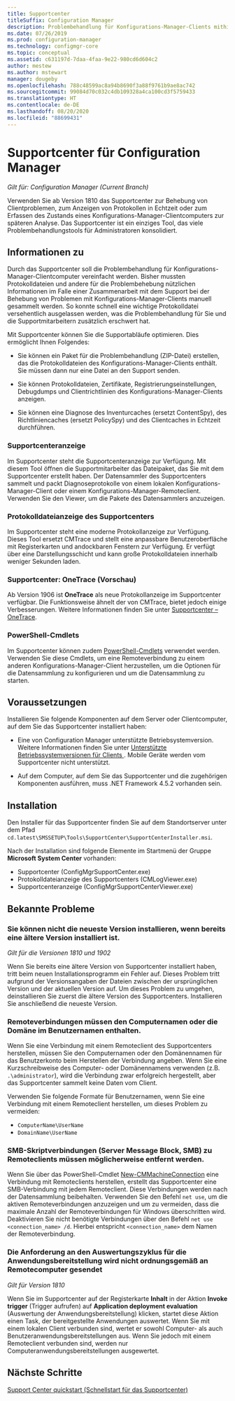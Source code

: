 ```yaml
---
title: Supportcenter
titleSuffix: Configuration Manager
description: Problembehandlung für Konfigurations-Manager-Clients mithilfe des Supportcenters.
ms.date: 07/26/2019
ms.prod: configuration-manager
ms.technology: configmgr-core
ms.topic: conceptual
ms.assetid: c631197d-7daa-4faa-9e22-980cd6d604c2
author: mestew
ms.author: mstewart
manager: dougeby
ms.openlocfilehash: 788c48599ac8a94b8690f3a88f9761b9ae8ac742
ms.sourcegitcommit: 99084d70c032c4db109328a4ca100cd3f5759433
ms.translationtype: HT
ms.contentlocale: de-DE
ms.lasthandoff: 08/20/2020
ms.locfileid: "88699431"
---
```

# <a name="support-center-for-configuration-manager"></a>Supportcenter für Configuration Manager

*Gilt für: Configuration Manager (Current Branch)*

<!--1357489-->
Verwenden Sie ab Version 1810 das Supportcenter zur Behebung von Clientproblemen, zum Anzeigen von Protokollen in Echtzeit oder zum Erfassen des Zustands eines Konfigurations-Manager-Clientcomputers zur späteren Analyse. Das Supportcenter ist ein einziges Tool, das viele Problembehandlungstools für Administratoren konsolidiert.


## <a name="about"></a>Informationen zu

Durch das Supportcenter soll die Problembehandlung für Konfigurations-Manager-Clientcomputer vereinfacht werden. Bisher mussten Protokolldateien und andere für die Problembehebung nützlichen Informationen im Falle einer Zusammenarbeit mit dem Support bei der Behebung von Problemen mit Konfigurations-Manager-Clients manuell gesammelt werden. So konnte schnell eine wichtige Protokolldatei versehentlich ausgelassen werden, was die Problembehandlung für Sie und die Supportmitarbeitern zusätzlich erschwert hat.

Mit Supportcenter können Sie die Supportabläufe optimieren. Dies ermöglicht Ihnen Folgendes:

- Sie können ein Paket für die Problembehandlung (ZIP-Datei) erstellen, das die Protokolldateien des Konfigurations-Manager-Clients enthält. Sie müssen dann nur eine Datei an den Support senden.  

- Sie können Protokolldateien, Zertifikate, Registrierungseinstellungen, Debugdumps und Clientrichtlinien des Konfigurations-Manager-Clients anzeigen.  

- Sie können eine Diagnose des Inventurcaches (ersetzt ContentSpy), des Richtliniencaches (ersetzt PolicySpy) und des Clientcaches in Echtzeit durchführen.  

### <a name="support-center-viewer"></a>Supportcenteranzeige

Im Supportcenter steht die Supportcenteranzeige zur Verfügung. Mit diesem Tool öffnen die Supportmitarbeiter das Dateipaket, das Sie mit dem Supportcenter erstellt haben. Der Datensammler des Supportcenters sammelt und packt Diagnoseprotokolle von einem lokalen Konfigurations-Manager-Client oder einem Konfigurations-Manager-Remoteclient. Verwenden Sie den Viewer, um die Pakete des Datensammlers anzuzeigen.

### <a name="support-center-log-file-viewer"></a>Protokolldateianzeige des Supportcenters

Im Supportcenter steht eine moderne Protokollanzeige zur Verfügung. Dieses Tool ersetzt CMTrace und stellt eine anpassbare Benutzeroberfläche mit Registerkarten und andockbaren Fenstern zur Verfügung. Er verfügt über eine Darstellungsschicht und kann große Protokolldateien innerhalb weniger Sekunden laden.

### <a name="support-center-onetrace-preview"></a>Supportcenter: OneTrace (Vorschau)

<!--3555962-->
Ab Version 1906 ist **OneTrace** als neue Protokollanzeige im Supportcenter verfügbar. Die Funktionsweise ähnelt der von CMTrace, bietet jedoch einige Verbesserungen. Weitere Informationen finden Sie unter [Supportcenter – OneTrace](support-center-onetrace.md).

### <a name="powershell-cmdlets"></a>PowerShell-Cmdlets

Im Supportcenter können zudem [PowerShell-Cmdlets](/powershell/sccm/overview?view=sccm-ps) verwendet werden. Verwenden Sie diese Cmdlets, um eine Remoteverbindung zu einem anderen Konfigurations-Manager-Client herzustellen, um die Optionen für die Datensammlung zu konfigurieren und um die Datensammlung zu starten.


## <a name="prerequisites"></a>Voraussetzungen

Installieren Sie folgende Komponenten auf dem Server oder Clientcomputer, auf dem Sie das Supportcenter installiert haben:

- Eine von Configuration Manager unterstützte Betriebsystemversion. Weitere Informationen finden Sie unter [Unterstützte Betriebssystemversionen für Clients ](../plan-design/configs/supported-operating-systems-for-clients-and-devices.md). Mobile Geräte werden vom Supportcenter nicht unterstützt.  

- Auf dem Computer, auf dem Sie das Supportcenter und die zugehörigen Komponenten ausführen, muss .NET Framework 4.5.2 vorhanden sein.  


## <a name="install"></a>Installation

Den Installer für das Supportcenter finden Sie auf dem Standortserver unter dem Pfad `cd.latest\SMSSETUP\Tools\SupportCenter\SupportCenterInstaller.msi`.

Nach der Installation sind folgende Elemente im Startmenü der Gruppe **Microsoft System Center** vorhanden:  

- Supportcenter (ConfigMgrSupportCenter.exe)  
- Protokolldateianzeige des Supportcenters (CMLogViewer.exe)  
- Supportcenteranzeige (ConfigMgrSupportCenterViewer.exe)  


## <a name="known-issues"></a>Bekannte Probleme

### <a name="you-cant-install-the-latest-version-if-an-older-version-is-already-installed"></a>Sie können nicht die neueste Version installieren, wenn bereits eine ältere Version installiert ist.

<!--SCCMDocs-pr issue #3090-->
*Gilt für die Versionen 1810 und 1902*

Wenn Sie bereits eine ältere Version von Supportcenter installiert haben, tritt beim neuen Installationsprogramm ein Fehler auf. Dieses Problem tritt aufgrund der Versionsangaben der Dateien zwischen der ursprünglichen Version und der aktuellen Version auf. Um dieses Problem zu umgehen, deinstallieren Sie zuerst die ältere Version des Supportcenters. Installieren Sie anschließend die neueste Version.

### <a name="remote-connections-must-include-computer-name-or-domain-as-part-of-the-user-name"></a>Remoteverbindungen müssen den Computernamen oder die Domäne im Benutzernamen enthalten.

Wenn Sie eine Verbindung mit einem Remoteclient des Supportcenters herstellen, müssen Sie den Computernamen oder den Domänennamen für das Benutzerkonto beim Herstellen der Verbindung angeben. Wenn Sie eine Kurzschreibweise des Computer- oder Domänennamens verwenden (z.B. `.\administrator`), wird die Verbindung zwar erfolgreich hergestellt, aber das Supportcenter sammelt keine Daten vom Client.

Verwenden Sie folgende Formate für Benutzernamen, wenn Sie eine Verbindung mit einem Remoteclient herstellen, um dieses Problem zu vermeiden:

- `ComputerName\UserName`  
- `DomainName\UserName`  

### <a name="scripted-server-message-block-connections-to-remote-clients-might-require-removal"></a>SMB-Skriptverbindungen (Server Message Block, SMB) zu Remoteclients müssen möglicherweise entfernt werden.

Wenn Sie über das PowerShell-Cmdlet [New-CMMachineConnection](https://go.microsoft.com/fwlink/p/?linkid=390542) eine Verbindung mit Remoteclients herstellen, erstellt das Supportcenter eine SMB-Verbindung mit jedem Remoteclient. Diese Verbindungen werden nach der Datensammlung beibehalten. Verwenden Sie den Befehl `net use`, um die aktiven Remoteverbindungen anzuzeigen und um zu vermeiden, dass die maximale Anzahl der Remoteverbindungen für Windows überschritten wird. Deaktivieren Sie nicht benötigte Verbindungen über den Befehl `net use <connection_name> /d`.
Hierbei entspricht `<connection_name>` dem Namen der Remoteverbindung.

### <a name="application-deployment-evaluation-cycle-request-isnt-sent-correctly-to-remote-machines"></a>Die Anforderung an den Auswertungszyklus für die Anwendungsbereitstellung wird nicht ordnungsgemäß an Remotecomputer gesendet

<!--2849356-->
*Gilt für Version 1810*

Wenn Sie im Supportcenter auf der Registerkarte **Inhalt** in der Aktion **Invoke trigger** (Trigger aufrufen) auf **Application deployment evaluation** (Auswertung der Anwendungsbereitstellung) klicken, startet diese Aktion einen Task, der bereitgestellte Anwendungen auswertet. Wenn Sie mit einem lokalen Client verbunden sind, wertet er sowohl Computer- als auch Benutzeranwendungsbereitstellungen aus. Wenn Sie jedoch mit einem Remoteclient verbunden sind, werden nur Computeranwendungsbereitstellungen ausgewertet.


## <a name="next-steps"></a>Nächste Schritte

[Support Center quickstart (Schnellstart für das Supportcenter)](support-center-quickstart.md)